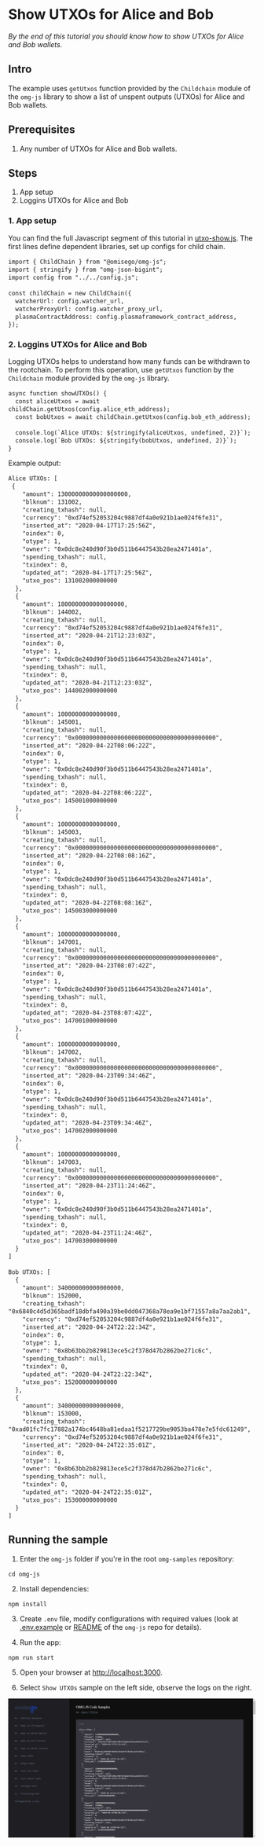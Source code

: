# Show UTXOs for Alice and Bob

_By the end of this tutorial you should know how to show UTXOs for Alice and Bob wallets._

## Intro

The example uses `getUtxos` function provided by the `Childchain` module of the `omg-js` library to show a list of unspent outputs (UTXOs) for Alice and Bob wallets.

## Prerequisites

1. Any number of UTXOs for Alice and Bob wallets.

## Steps

1. App setup
2. Loggins UTXOs for Alice and Bob

### 1. App setup

You can find the full Javascript segment of this tutorial in [utxo-show.js](./utxo-show.js). The first lines define dependent libraries, set up configs for child chain.

```
import { ChildChain } from "@omisego/omg-js";
import { stringify } from "omg-json-bigint";
import config from "../../config.js";

const childChain = new ChildChain({
  watcherUrl: config.watcher_url,
  watcherProxyUrl: config.watcher_proxy_url,
  plasmaContractAddress: config.plasmaframework_contract_address,
});
```

### 2. Loggins UTXOs for Alice and Bob

Logging UTXOs helps to understand how many funds can be withdrawn to the rootchain. To perform this operation, use `getUtxos` function by the `Childchain` module provided by the `omg-js` library.

```
async function showUTXOs() {
  const aliceUtxos = await childChain.getUtxos(config.alice_eth_address);
  const bobUtxos = await childChain.getUtxos(config.bob_eth_address);

  console.log(`Alice UTXOs: ${stringify(aliceUtxos, undefined, 2)}`);
  console.log(`Bob UTXOs: ${stringify(bobUtxos, undefined, 2)}`);
}
```

Example output:

```
Alice UTXOs: [
 {
    "amount": 13000000000000000000,
    "blknum": 131002,
    "creating_txhash": null,
    "currency": "0xd74ef52053204c9887df4a0e921b1ae024f6fe31",
    "inserted_at": "2020-04-17T17:25:56Z",
    "oindex": 0,
    "otype": 1,
    "owner": "0x0dc8e240d90f3b0d511b6447543b28ea2471401a",
    "spending_txhash": null,
    "txindex": 0,
    "updated_at": "2020-04-17T17:25:56Z",
    "utxo_pos": 131002000000000
  },
  {
    "amount": 1800000000000000000,
    "blknum": 144002,
    "creating_txhash": null,
    "currency": "0xd74ef52053204c9887df4a0e921b1ae024f6fe31",
    "inserted_at": "2020-04-21T12:23:03Z",
    "oindex": 0,
    "otype": 1,
    "owner": "0x0dc8e240d90f3b0d511b6447543b28ea2471401a",
    "spending_txhash": null,
    "txindex": 0,
    "updated_at": "2020-04-21T12:23:03Z",
    "utxo_pos": 144002000000000
  },
  {
    "amount": 10000000000000000,
    "blknum": 145001,
    "creating_txhash": null,
    "currency": "0x0000000000000000000000000000000000000000",
    "inserted_at": "2020-04-22T08:06:22Z",
    "oindex": 0,
    "otype": 1,
    "owner": "0x0dc8e240d90f3b0d511b6447543b28ea2471401a",
    "spending_txhash": null,
    "txindex": 0,
    "updated_at": "2020-04-22T08:06:22Z",
    "utxo_pos": 145001000000000
  },
  {
    "amount": 10000000000000000,
    "blknum": 145003,
    "creating_txhash": null,
    "currency": "0x0000000000000000000000000000000000000000",
    "inserted_at": "2020-04-22T08:08:16Z",
    "oindex": 0,
    "otype": 1,
    "owner": "0x0dc8e240d90f3b0d511b6447543b28ea2471401a",
    "spending_txhash": null,
    "txindex": 0,
    "updated_at": "2020-04-22T08:08:16Z",
    "utxo_pos": 145003000000000
  },
  {
    "amount": 10000000000000000,
    "blknum": 147001,
    "creating_txhash": null,
    "currency": "0x0000000000000000000000000000000000000000",
    "inserted_at": "2020-04-23T08:07:42Z",
    "oindex": 0,
    "otype": 1,
    "owner": "0x0dc8e240d90f3b0d511b6447543b28ea2471401a",
    "spending_txhash": null,
    "txindex": 0,
    "updated_at": "2020-04-23T08:07:42Z",
    "utxo_pos": 147001000000000
  },
  {
    "amount": 10000000000000000,
    "blknum": 147002,
    "creating_txhash": null,
    "currency": "0x0000000000000000000000000000000000000000",
    "inserted_at": "2020-04-23T09:34:46Z",
    "oindex": 0,
    "otype": 1,
    "owner": "0x0dc8e240d90f3b0d511b6447543b28ea2471401a",
    "spending_txhash": null,
    "txindex": 0,
    "updated_at": "2020-04-23T09:34:46Z",
    "utxo_pos": 147002000000000
  },
  {
    "amount": 10000000000000000,
    "blknum": 147003,
    "creating_txhash": null,
    "currency": "0x0000000000000000000000000000000000000000",
    "inserted_at": "2020-04-23T11:24:46Z",
    "oindex": 0,
    "otype": 1,
    "owner": "0x0dc8e240d90f3b0d511b6447543b28ea2471401a",
    "spending_txhash": null,
    "txindex": 0,
    "updated_at": "2020-04-23T11:24:46Z",
    "utxo_pos": 147003000000000
  }
]

Bob UTXOs: [
  {
    "amount": 340000000000000000,
    "blknum": 152000,
    "creating_txhash": "0x6840c4d5d365badf18dbfa490a39be0dd047368a78ea9e1bf71557a8a7aa2ab1",
    "currency": "0xd74ef52053204c9887df4a0e921b1ae024f6fe31",
    "inserted_at": "2020-04-24T22:22:34Z",
    "oindex": 0,
    "otype": 1,
    "owner": "0x8b63bb2b829813ece5c2f378d47b2862be271c6c",
    "spending_txhash": null,
    "txindex": 0,
    "updated_at": "2020-04-24T22:22:34Z",
    "utxo_pos": 152000000000000
  },
  {
    "amount": 340000000000000000,
    "blknum": 153000,
    "creating_txhash": "0xad01fc7fc17882a174bc4648ba81edaa1f5217729be9053ba478e7e5fdc61249",
    "currency": "0xd74ef52053204c9887df4a0e921b1ae024f6fe31",
    "inserted_at": "2020-04-24T22:35:01Z",
    "oindex": 0,
    "otype": 1,
    "owner": "0x8b63bb2b829813ece5c2f378d47b2862be271c6c",
    "spending_txhash": null,
    "txindex": 0,
    "updated_at": "2020-04-24T22:35:01Z",
    "utxo_pos": 153000000000000
  }
]

```

## Running the sample

1. Enter the `omg-js` folder if you're in the root `omg-samples` repository:

```
cd omg-js
```

2. Install dependencies:

```
npm install
```

3. Create `.env` file, modify configurations with required values (look at [.env.example](../../.env.example) or [README](../../README.md) of the `omg-js` repo for details).

4. Run the app:

```
npm run start
```

5. Open your browser at [http://localhost:3000](http://localhost:3000).

6. Select `Show UTXOs` sample on the left side, observe the logs on the right.

![img](../assets/images/06.png)
